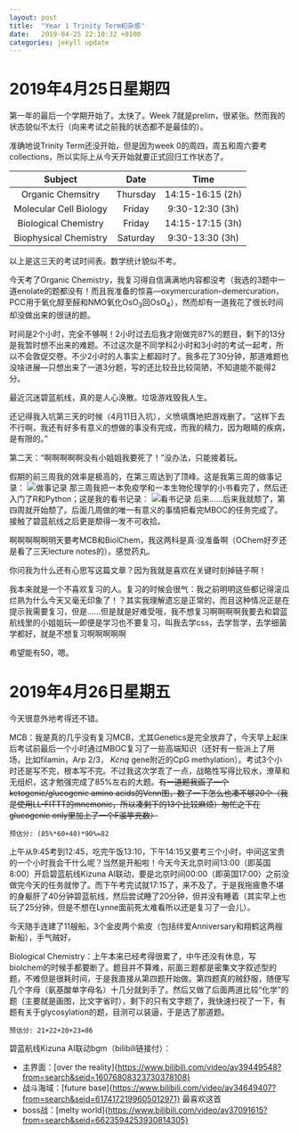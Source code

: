 ```yaml
---
layout: post
title:  "Year 1 Trinity Term初杂感"
date:   2019-04-25 22:10:32 +0100
categories: jekyll update
---
```

# 2019年4月25日星期四

第一年的最后一个学期开始了。太快了。Week 7就是prelim，很紧张。然而我的状态貌似不太行（向来考试之前我的状态都不是最佳的）。

准确地说Trinity Term还没开始，但是因为week 0的周四，周五和周六要考collections，所以实际上从今天开始就要正式回归工作状态了。

|Subject               |Date    |Time            |
|:--------------------:|:------:|:--------------:|
|Organic Chemsitry     |Thursday|14:15-16:15 (2h)|
|Molecular Cell Biology|Friday  |9:30-12:30 (3h) |
|Biological Chemistry  |Friday  |14:15-17:15 (3h)|
|Biophysical Chemistry |Saturday|9:30-13:30 (3h) |

以上是这三天的考试时间表。数学统计貌似不考。

今天考了Organic Chemistry，我复习得自信满满地内容都没考（我选的3题中一道enolate的题都没有！而且我准备的惊喜—oxymercuration–demercuration，PCC用于氧化醇至醛和NMO氧化OsO<sub>3</sub>回OsO<sub>4</sub>），然而却有一道我花了很长时间却没做出来的很谜的题。

时间是2个小时，完全不够啊！2小时过去后我才刚做完87%的题目，剩下的13分是我暂时想不出来的难题。不过这次是不同学科2小时和3小时的考试一起考，所以不会敦促交卷。不少2小时的人事实上都超时了。我多花了30分钟，那道难题也没啥进展—只想出来了一道3分题，写的还比较丑比较简陋，不知道能不能得2分。

最近沉迷碧蓝航线，真的是人心涣散。垃圾游戏毁我人生。

还记得我入坑第三天的时候（4月11日入坑），义愤填膺地把游戏删了。“这样下去不行啊，我还有好多有意义的想做的事没有完成，而我的精力，因为眼睛的疾病，是有限的。”

第二天：“啊啊啊啊啊没有小姐姐我要死了！”没办法，只能接着玩。

假期的前三周我的效率是极高的，在第三周达到了顶峰。这是我第三周的做事记录：
![做事记录](https://i.loli.net/2019/04/26/5cc2246c052c2.png)
那三周我把一本免疫学和一本生物伦理学的小书看完了，然后还入门了R和Python；这是我的看书记录：
![看书记录](https://i.loli.net/2019/04/26/5cc22351f1352.png)
后来……后来我就颓了，第四周就开始颓了。后面几周做的唯一有意义的事情把看完MBOC的任务完成了。接触了碧蓝航线之后更是颓得一发不可收拾。

啊啊啊啊啊明天要考MCB和BiolChem，我这两科是真·没准备啊（OChem好歹还是看了三天lecture notes的）。感觉药丸。

你问我为什么还有心思写这篇文章？因为我就是喜欢在关键时刻掉链子啊！

我本来就是一个不喜欢复习的人。复习的时候会很气：我之前明明这些都记得滚瓜烂熟为什么今天又毫无印象了！？其实我理解遗忘是正常的，而且这种情况正是在提示我需要复习，但是……但是就是好难受哦，我不想复习啊啊啊啊我要去和碧蓝航线里的小姐姐玩—即便是学习也不要复习，叫我去学css，去学哲学，去学细菌学都好，就是不想复习啊啊啊啊啊

希望能有50，嗯。

# 2019年4月26日星期五

今天很意外地考得还不错。

MCB：我是真的几乎没有复习MCB，尤其Genetics是完全放弃了，今天早上起床后考试前最后一个小时通过MBOC复习了一些高端知识（还好有一些派上了用场，比如filamin，Arp 2/3， _Kcnq_ gene附近的CpG methylation）。考试3个小时还是写不完，根本写不完。不过我这次学乖了一点，战略性写得比较水，潦草和无组织，这才勉强完成了85%左右的大题。~~有一道题我画了一个ketogenic/glucogenic amino acids的Venn图，数了一下怎么也凑不够20个（我是使用LL-FITTT的mnemonic，所以凑剩下的13个比较麻烦）匆忙之下在glucogenic only里加上了一个F滥竽充数）~~

```预估分: (85%*60+40)*90%=82```

上午从9:45考到12:45，吃完午饭13:10，下午14:15又要考三个小时，中间这宝贵的一个小时我会干什么呢？当然是开船啦！今天今天北京时间13:00（即英国8:00）开启碧蓝航线Kizuna AI联动，要是北京时间00:00（即英国17:00）之前没做完今天的任务就惨了。而下午考完试就17:15了，来不及了。于是我拖疲惫不堪的身躯肝了40分钟碧蓝航线，然后尝试睡了20分钟，但并没有睡着（其实早上也玩了25分钟，但是不想在Lynne面前死太难看所以还是复习了一会儿）。

今天随手连建了11艘船，3个金皮两个紫皮（包括绊爱Anniversary和翔鹤这两艘新船），手气贼好。

Biological Chemistry：上午本来已经考得很累了，中午还没有休息，写biolchem的时候手都要断了。题目并不算难，前面三题都是密集文字叙述型的题，不难但是很耗时间，于是我直接从第四题开始做。第四题真的贼舒服，随便写几个字母（氨基酸单字母名）十几分就到手了。然后又做了后面两道比较“化学”的题（主要就是画图，比文字省时），剩下的只有文字题了，我快速扫视了一下，有题有关于glycosylation的题，目测可以装逼，于是选了那道题。

```预估分: 21+22+20+23=86```

碧蓝航线Kizuna AI联动bgm（bilibili链接付）：
- 主界面：[over the reality]{https://www.bilibili.com/video/av39449548?from=search&seid=16076808323730378108}
- 战斗海域：[future base]{https://www.bilibili.com/video/av34649407?from=search&seid=6174172199605012971} 最喜欢这首
- boss战：[melty world]{https://www.bilibili.com/video/av37091615?from=search&seid=6623594253930814305}
